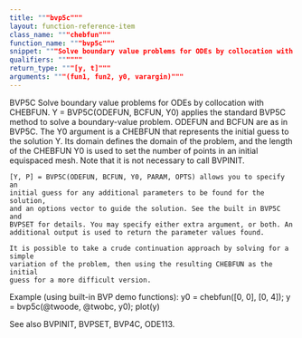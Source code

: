 ```yaml
---
title: """bvp5c"""
layout: function-reference-item
class_name: """chebfun"""
function_name: """bvp5c"""
snippet: """Solve boundary value problems for ODEs by collocation with CHEBFUN."""
qualifiers: """"""
return_type: """[y, t]"""
arguments: """(fun1, fun2, y0, varargin)"""
---
```


 BVP5C   Solve boundary value problems for ODEs by collocation with CHEBFUN.
    Y = BVP5C(ODEFUN, BCFUN, Y0) applies the standard BVP5C method to solve a
    boundary-value problem. ODEFUN and BCFUN are as in BVP5C. The Y0 argument is
    a CHEBFUN that represents the initial guess to the solution Y. Its domain
    defines the domain of the problem, and the length of the CHEBFUN Y0 is used
    to set the number of points in an initial equispaced mesh. Note that it is
    not necessary to call BVPINIT.
 
    [Y, P] = BVP5C(ODEFUN, BCFUN, Y0, PARAM, OPTS) allows you to specify an
    initial guess for any additional parameters to be found for the solution,
    and an options vector to guide the solution. See the built in BVP5C and
    BVPSET for details. You may specify either extra argument, or both. An
    additional output is used to return the parameter values found.
 
    It is possible to take a crude continuation approach by solving for a simple
    variation of the problem, then using the resulting CHEBFUN as the initial
    guess for a more difficult version.
 
  Example (using built-in BVP demo functions):
    y0 = chebfun([0, 0], [0, 4]);
    y = bvp5c(@twoode, @twobc, y0);
    plot(y)
 
  See also BVPINIT, BVPSET, BVP4C, ODE113.
